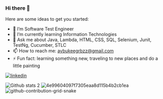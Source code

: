### Hi there 👋


Here are some ideas to get you started:

- 🔭 I’m Software Test Engineer
- 🌱 I’m currently learning Information Technologies
- 💬 Ask me about Java, Lambda, HTML, CSS, SQL, Selenium, Junit, TestNg, Cucumber, STLC
- 📫 How to reach me: aybukeegrbzz@gmail.com
- ⚡ Fun fact: learning something new, traveling to new places and do a little painting 

[![linkedin](https://img.shields.io/badge/Linkedin-000000?style=for-the-badge&logo=Linkedin&logoColor=white)](https://www.linkedin.com/in/ayb%C3%BCke-g%C3%BCrb%C3%BCz/)

![Github stats 2](https://github-readme-stats.vercel.app/api?username=AybukeGurbuz1&show_icons=true&theme=radical)
![4e99604097f7305eaa8d115b4b2cb1ea](https://user-images.githubusercontent.com/111069549/198830325-850034a3-7940-421a-8a60-5133b74e2a2b.gif)
![github-contribution-grid-snake](https://user-images.githubusercontent.com/78317220/190580600-edd928b9-0191-4b8a-b1f5-b74fd09a5df4.gif)





